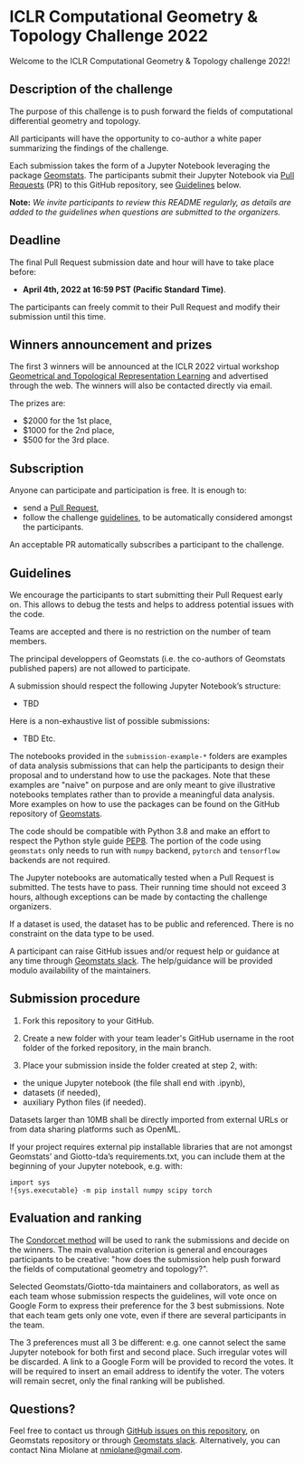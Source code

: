 # ICLR Computational Geometry & Topology Challenge 2022

Welcome to the ICLR Computational Geometry & Topology challenge 2022!


## Description of the challenge

The purpose of this challenge is to push forward the fields of computational differential geometry and topology.

All participants will have the opportunity to co-author a white paper summarizing the findings of the challenge.

Each submission takes the form of a Jupyter Notebook leveraging the package [Geomstats](https://github.com/geomstats/geomstats). The participants submit their Jupyter Notebook via [Pull Requests](https://github.com/geomstats/challenge-iclr-2022/pulls) (PR) to this GitHub repository, see [Guidelines](#guidelines) below.

**Note:** _We invite participants to review this README regularly, as details are added to the guidelines when questions are submitted to the organizers._


## Deadline

The final Pull Request submission date and hour will have to take place before:
- **April 4th, 2022 at 16:59 PST (Pacific Standard Time)**. 

The participants can freely commit to their Pull Request and modify their submission until this time.

## Winners announcement and prizes

The first 3 winners will be announced at the ICLR 2022 virtual workshop [Geometrical and Topological Representation Learning](https://gt-rl.github.io/) and advertised through the web. The winners will also be contacted directly via email. 

The prizes are:
- $2000 for the 1st place,
- $1000 for the 2nd place,
- $500 for the 3rd place.
 
## Subscription

Anyone can participate and participation is free. It is enough to:
- send a [Pull Request](https://github.com/geomstats/challenge-iclr-2022/pulls),
- follow the challenge [guidelines](#guidelines),
to be automatically considered amongst the participants. 

An acceptable PR automatically subscribes a participant to the challenge.

## Guidelines

We encourage the participants to start submitting their Pull Request early on. This allows to debug the tests and helps to address potential issues with the code.

Teams are accepted and there is no restriction on the number of team members.

The principal developpers of Geomstats (i.e. the co-authors of Geomstats published papers) are not allowed to participate.

A submission should respect the following Jupyter Notebook’s structure:
- TBD

Here is a non-exhaustive list of possible submissions:
- TBD
Etc.

The notebooks provided in the `submission-example-*` folders are examples of data analysis submissions that can help the participants to design their proposal and to understand how to use the packages. Note that these examples are "naive" on purpose and are only meant to give illustrative notebooks templates rather than to provide a meaningful data analysis. More examples on how to use the packages can be found on the GitHub repository of [Geomstats](https://github.com/geomstats/geomstats).

The code should be compatible with Python 3.8 and make an effort to respect the Python style guide [PEP8](https://www.python.org/dev/peps/pep-0008/). The portion of the code using `geomstats` only needs to run with `numpy` backend, `pytorch` and `tensorflow` backends are not required.

The Jupyter notebooks are automatically tested when a Pull Request is submitted. The tests have to pass. Their running time should not exceed 3 hours, although exceptions can be made by contacting the challenge organizers.

If a dataset is used, the dataset has to be public and referenced. There is no constraint on the data type to be used.

A participant can raise GitHub issues and/or request help or guidance at any time through [Geomstats slack](https://geomstats.slack.com/). The help/guidance will be provided modulo availability of the maintainers.


## Submission procedure

1. Fork this repository to your GitHub.

2. Create a new folder with your team leader's GitHub username in the root folder of the forked repository, in the main branch.

3. Place your submission inside the folder created at step 2, with:
- the unique Jupyter notebook (the file shall end with .ipynb),
- datasets (if needed),
- auxiliary Python files (if needed).

Datasets larger than 10MB shall be directly imported from external URLs or from data sharing platforms such as OpenML.

If your project requires external pip installable libraries that are not amongst Geomstats’ and Giotto-tda’s requirements.txt, you can include them at the beginning of your Jupyter notebook, e.g. with:
```
import sys
!{sys.executable} -m pip install numpy scipy torch
```

## Evaluation and ranking

The [Condorcet method](https://en.wikipedia.org/wiki/Condorcet_method) will be used to rank the submissions and decide on the winners. The main evaluation criterion is general and encourages participants to be creative: "how does the submission help push forward the fields of computational geometry and topology?".

Selected Geomstats/Giotto-tda maintainers and collaborators, as well as each team whose submission respects the guidelines, will vote once on Google Form to express their preference for the 3 best submissions. Note that each team gets only one vote, even if there are several participants in the team.

The 3 preferences must all 3 be different: e.g. one cannot select the same Jupyter notebook for both first and second place. Such irregular votes will be discarded. A link to a Google Form will be provided to record the votes. It will be required to insert an email address to identify the voter. The voters will remain secret, only the final ranking will be published.

## Questions?

Feel free to contact us through [GitHub issues on this repository](https://github.com/geomstats/challenge-iclr-2022/issues), on Geomstats repository or through [Geomstats slack](https://geomstats.slack.com/). Alternatively, you can contact Nina Miolane at nmiolane@gmail.com.
